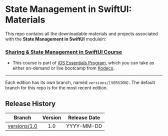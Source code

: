 # State Management in SwiftUI: Materials

This repo contains all the downloadable materials and projects associated with the **State Management in SwiftUI** modulein:

### [Sharing & State Management in SwiftUI Course](https://www.kodeco.com/ios/paths/sharing-state-management-swiftui)

- This course is part of [iOS Essentials Program](https://www.kodeco.com/ios/programs/ios-essentials), which you can take as either on-demand or live bootcamp from [Kodeco](https://www.kodeco.com).


---

Each edition has its own branch, named `versions/[VERSION]`. The default branch for this repo is for the most recent edition.
## Release History

| Branch                                                                                  | Version | Release Date |
| --------------------------------------------------------------------------------------- |:-------:|:------------:|
| [versions/1.0](https://github.com/kodecocodes/m3-smsui-materials/tree/versions/1.0) | 1.0     | YYYY-MM-DD   |
